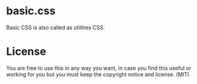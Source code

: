 # basic.css

Basic CSS is also called as utilities CSS.

# License

You are free to use this in any way you want, in case you find this useful or working for you but you must keep the copyright notice and license. (MIT)
